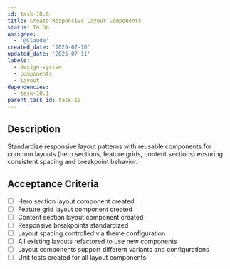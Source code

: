 ```yaml
---
id: task-10.6
title: Create Responsive Layout Components
status: To Do
assignee:
  - '@Claude'
created_date: '2025-07-10'
updated_date: '2025-07-11'
labels:
  - design-system
  - components
  - layout
dependencies:
  - task-10.1
parent_task_id: task-10
---
```


## Description

Standardize responsive layout patterns with reusable components for common layouts (hero sections, feature grids, content sections) ensuring consistent spacing and breakpoint behavior.

## Acceptance Criteria

- [ ] Hero section layout component created
- [ ] Feature grid layout component created
- [ ] Content section layout component created
- [ ] Responsive breakpoints standardized
- [ ] Layout spacing controlled via theme configuration
- [ ] All existing layouts refactored to use new components
- [ ] Layout components support different variants and configurations
- [ ] Unit tests created for all layout components
